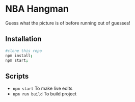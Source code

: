 # NBA Hangman

Guess what the picture is of before running out of guesses!

## Installation

```bash
#clone this repo
npm install;
npm start;
```

## Scripts

- `npm start` To make live edits
- `npm run build` To build project
